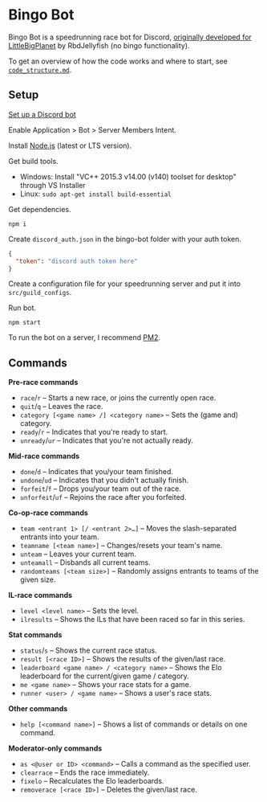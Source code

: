# Bingo Bot

Bingo Bot is a speedrunning race bot for Discord, [originally developed for LittleBigPlanet](https://github.com/TadCordle/bingo-bot) by RbdJellyfish (no bingo functionality).

To get an overview of how the code works and where to start, see [`code_structure.md`](/code_structure.md).

## Setup

[Set up a Discord bot](https://discord.com/developers/applications)

Enable Application > Bot > Server Members Intent.

Install [Node.js](https://nodejs.org/en/) (latest or LTS version).

Get build tools.
* Windows: Install "VC++ 2015.3 v14.00 (v140) toolset for desktop" through VS Installer
* Linux: `sudo apt-get install build-essential`

Get dependencies.

```
npm i
```

Create `discord_auth.json` in the bingo-bot folder with your auth token.

```json
{
  "token": "discord auth token here"
}
```

Create a configuration file for your speedrunning server and put it into `src/guild_configs`.

Run bot.

```
npm start
```

To run the bot on a server, I recommend [PM2](https://github.com/Unitech/pm2).

## Commands

**Pre-race commands**
* `race`/`r` – Starts a new race, or joins the currently open race.
* `quit`/`q` – Leaves the race.
* `category [<game name> /] <category name>` – Sets the (game and) category.
* `ready`/`r` – Indicates that you're ready to start.
* `unready`/`ur` – Indicates that you're not actually ready.

**Mid-race commands**
* `done`/`d` – Indicates that you/your team finished.
* `undone`/`ud` – Indicates that you didn't actually finish.
* `forfeit`/`f` – Drops you/your team out of the race.
* `unforfeit`/`uf` – Rejoins the race after you forfeited.

**Co-op-race commands**
* `team <entrant 1> [/ <entrant 2>…]` – Moves the slash-separated entrants into your team.
* `teamname [<team name>]` – Changes/resets your team's name.
* `unteam` – Leaves your current team.
* `unteamall` – Disbands all current teams.
* `randomteams [<team size>]` – Randomly assigns entrants to teams of the given size.

**IL-race commands**
* `level <level name>` – Sets the level.
* `ilresults` – Shows the ILs that have been raced so far in this series.

**Stat commands**
* `status`/`s` – Shows the current race status.
* `result [<race ID>]` – Shows the results of the given/last race.
* `leaderboard <game name> / <category name>` – Shows the Elo leaderboard for the current/given game / category.
* `me <game name>` – Shows your race stats for a game.
* `runner <user> / <game name>` – Shows a user's race stats.

**Other commands**
* `help [<command name>]` – Shows a list of commands or details on one command.

**Moderator-only commands**
* `as <@user or ID> <command>` – Calls a command as the specified user.
* `clearrace` – Ends the race immediately.
* `fixelo` – Recalculates the Elo leaderboards.
* `removerace [<race ID>]` – Deletes the given/last race.
